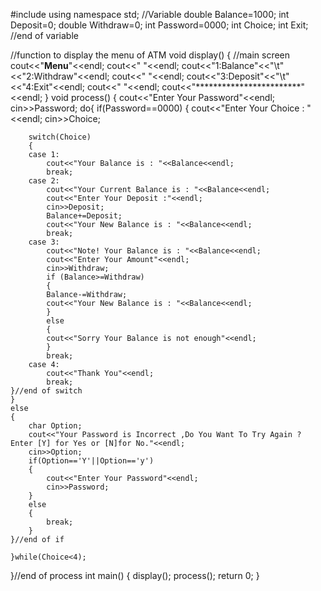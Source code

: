 #include <iostream>
using namespace std;
//Variable
double Balance=1000;
int Deposit=0;
double Withdraw=0;
int Password=0000;
int Choice;
int Exit;
//end of variable

//function to display the menu of ATM
void display()
{
    //main screen
cout<<"********Menu********"<<endl;
cout<<"                             "<<endl;
cout<<"1:Balance"<<"\t"<<"2:Withdraw"<<endl;
cout<<"                             "<<endl;
cout<<"3:Deposit"<<"\t"<<"4:Exit"<<endl;
cout<<"                             "<<endl;
cout<<"************************"<<endl;
}
void process()
{
    cout<<"Enter Your Password"<<endl;
    cin>>Password;
    do{
    if(Password==0000)
      {
        cout<<"Enter Your Choice : "<<endl;
        cin>>Choice;


        switch(Choice)
        {
        case 1:
            cout<<"Your Balance is : "<<Balance<<endl;
            break;
        case 2:
            cout<<"Your Current Balance is : "<<Balance<<endl;
            cout<<"Enter Your Deposit :"<<endl;
            cin>>Deposit;
            Balance+=Deposit;
            cout<<"Your New Balance is : "<<Balance<<endl;
            break;
        case 3:
            cout<<"Note! Your Balance is : "<<Balance<<endl;
            cout<<"Enter Your Amount"<<endl;
            cin>>Withdraw;
            if (Balance>=Withdraw)
            {
            Balance-=Withdraw;
            cout<<"Your New Balance is : "<<Balance<<endl;
            }
            else
            {
            cout<<"Sorry Your Balance is not enough"<<endl;
            }
            break;
        case 4:
            cout<<"Thank You"<<endl;
            break;
    }//end of switch
    }
    else
    {
        char Option;
        cout<<"Your Password is Incorrect ,Do You Want To Try Again ? Enter [Y] for Yes or [N]for No."<<endl;
        cin>>Option;
        if(Option=='Y'||Option=='y')
        {
            cout<<"Enter Your Password"<<endl;
            cin>>Password;
        }
        else
        {
            break;
        }
    }//end of if

    }while(Choice<4);
}//end of process
int main()
{
    display();
    process();
    return 0;
}

